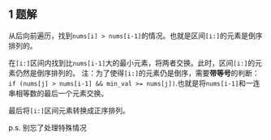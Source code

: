 

## 1 题解

从后向前遍历，找到`nums[i] > nums[i-1]`的情况。也就是区间`[i:]`的元素是倒序排列的。

在`[i:]`区间内找到比`nums[i-1]`大的最小元素，将两者交换。此时，区间`[i:]`的元素仍然是倒序排列的。
注：为了使得`[i:]`的元素仍是倒序，需要**带等号**的判断：`if (nums[j] > nums[i-1] && min_val >= nums[j])`.也就是将`nums[i-1]`和一连串相等数的最后一个元素交换。

最后将`[i:]`区间元素转换成正序排列。

p.s. 别忘了处理特殊情况
